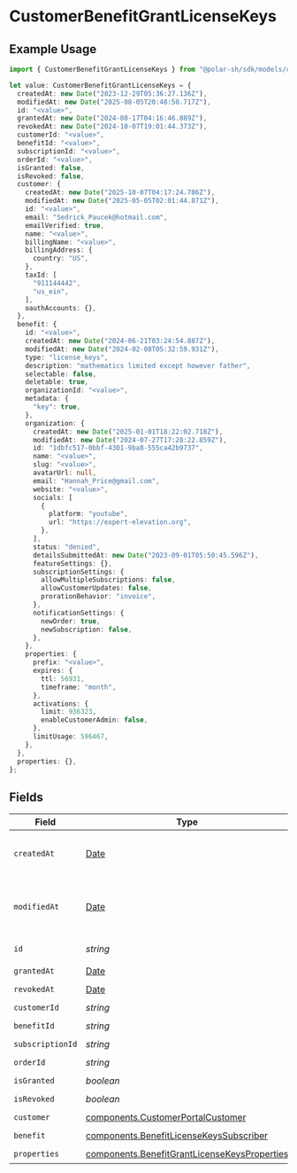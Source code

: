 # CustomerBenefitGrantLicenseKeys

## Example Usage

```typescript
import { CustomerBenefitGrantLicenseKeys } from "@polar-sh/sdk/models/components/customerbenefitgrantlicensekeys.js";

let value: CustomerBenefitGrantLicenseKeys = {
  createdAt: new Date("2023-12-29T05:36:27.136Z"),
  modifiedAt: new Date("2025-08-05T20:48:50.717Z"),
  id: "<value>",
  grantedAt: new Date("2024-08-17T04:16:46.889Z"),
  revokedAt: new Date("2024-10-07T19:01:44.373Z"),
  customerId: "<value>",
  benefitId: "<value>",
  subscriptionId: "<value>",
  orderId: "<value>",
  isGranted: false,
  isRevoked: false,
  customer: {
    createdAt: new Date("2025-10-07T04:17:24.786Z"),
    modifiedAt: new Date("2025-05-05T02:01:44.871Z"),
    id: "<value>",
    email: "Sedrick_Paucek@hotmail.com",
    emailVerified: true,
    name: "<value>",
    billingName: "<value>",
    billingAddress: {
      country: "US",
    },
    taxId: [
      "911144442",
      "us_ein",
    ],
    oauthAccounts: {},
  },
  benefit: {
    id: "<value>",
    createdAt: new Date("2024-06-21T03:24:54.887Z"),
    modifiedAt: new Date("2024-02-08T05:32:59.931Z"),
    type: "license_keys",
    description: "mathematics limited except however father",
    selectable: false,
    deletable: true,
    organizationId: "<value>",
    metadata: {
      "key": true,
    },
    organization: {
      createdAt: new Date("2025-01-01T18:22:02.718Z"),
      modifiedAt: new Date("2024-07-27T17:28:22.859Z"),
      id: "1dbfc517-0bbf-4301-9ba8-555ca42b9737",
      name: "<value>",
      slug: "<value>",
      avatarUrl: null,
      email: "Hannah_Price@gmail.com",
      website: "<value>",
      socials: [
        {
          platform: "youtube",
          url: "https://expert-elevation.org",
        },
      ],
      status: "denied",
      detailsSubmittedAt: new Date("2023-09-01T05:50:45.596Z"),
      featureSettings: {},
      subscriptionSettings: {
        allowMultipleSubscriptions: false,
        allowCustomerUpdates: false,
        prorationBehavior: "invoice",
      },
      notificationSettings: {
        newOrder: true,
        newSubscription: false,
      },
    },
    properties: {
      prefix: "<value>",
      expires: {
        ttl: 56931,
        timeframe: "month",
      },
      activations: {
        limit: 936323,
        enableCustomerAdmin: false,
      },
      limitUsage: 596467,
    },
  },
  properties: {},
};
```

## Fields

| Field                                                                                                        | Type                                                                                                         | Required                                                                                                     | Description                                                                                                  |
| ------------------------------------------------------------------------------------------------------------ | ------------------------------------------------------------------------------------------------------------ | ------------------------------------------------------------------------------------------------------------ | ------------------------------------------------------------------------------------------------------------ |
| `createdAt`                                                                                                  | [Date](https://developer.mozilla.org/en-US/docs/Web/JavaScript/Reference/Global_Objects/Date)                | :heavy_check_mark:                                                                                           | Creation timestamp of the object.                                                                            |
| `modifiedAt`                                                                                                 | [Date](https://developer.mozilla.org/en-US/docs/Web/JavaScript/Reference/Global_Objects/Date)                | :heavy_check_mark:                                                                                           | Last modification timestamp of the object.                                                                   |
| `id`                                                                                                         | *string*                                                                                                     | :heavy_check_mark:                                                                                           | The ID of the object.                                                                                        |
| `grantedAt`                                                                                                  | [Date](https://developer.mozilla.org/en-US/docs/Web/JavaScript/Reference/Global_Objects/Date)                | :heavy_check_mark:                                                                                           | N/A                                                                                                          |
| `revokedAt`                                                                                                  | [Date](https://developer.mozilla.org/en-US/docs/Web/JavaScript/Reference/Global_Objects/Date)                | :heavy_check_mark:                                                                                           | N/A                                                                                                          |
| `customerId`                                                                                                 | *string*                                                                                                     | :heavy_check_mark:                                                                                           | N/A                                                                                                          |
| `benefitId`                                                                                                  | *string*                                                                                                     | :heavy_check_mark:                                                                                           | N/A                                                                                                          |
| `subscriptionId`                                                                                             | *string*                                                                                                     | :heavy_check_mark:                                                                                           | N/A                                                                                                          |
| `orderId`                                                                                                    | *string*                                                                                                     | :heavy_check_mark:                                                                                           | N/A                                                                                                          |
| `isGranted`                                                                                                  | *boolean*                                                                                                    | :heavy_check_mark:                                                                                           | N/A                                                                                                          |
| `isRevoked`                                                                                                  | *boolean*                                                                                                    | :heavy_check_mark:                                                                                           | N/A                                                                                                          |
| `customer`                                                                                                   | [components.CustomerPortalCustomer](../../models/components/customerportalcustomer.md)                       | :heavy_check_mark:                                                                                           | N/A                                                                                                          |
| `benefit`                                                                                                    | [components.BenefitLicenseKeysSubscriber](../../models/components/benefitlicensekeyssubscriber.md)           | :heavy_check_mark:                                                                                           | N/A                                                                                                          |
| `properties`                                                                                                 | [components.BenefitGrantLicenseKeysProperties](../../models/components/benefitgrantlicensekeysproperties.md) | :heavy_check_mark:                                                                                           | N/A                                                                                                          |